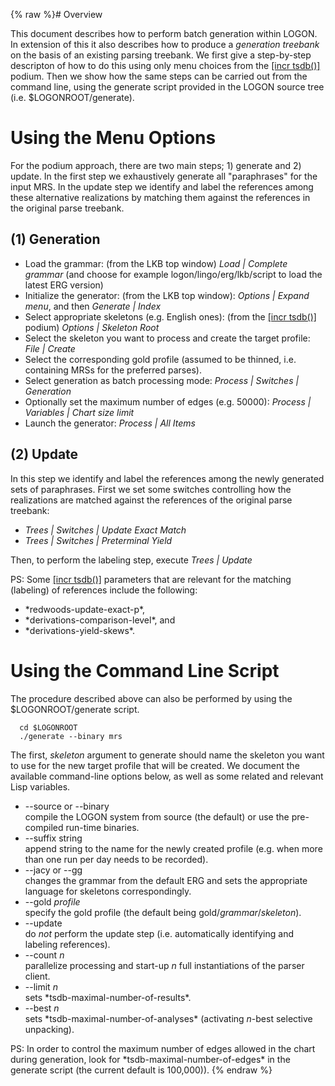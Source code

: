 {% raw %}# Overview

This document describes how to perform batch generation within LOGON. In
extension of this it also describes how to produce a *generation
treebank* on the basis of an existing parsing treebank. We first give a
step-by-step descripton of how to do this using only menu choices from
the [\[incr tsdb()\]](http://www.delph-in.net/itsdb) podium. Then we
show how the same steps can be carried out from the command line, using
the generate script provided in the LOGON source tree (i.e.
$LOGONROOT/generate).

# Using the Menu Options

For the podium approach, there are two main steps; 1) generate and 2)
update. In the first step we exhaustively generate all "paraphrases" for
the input MRS. In the update step we identify and label the references
among these alternative realizations by matching them against the
references in the original parse treebank.

## (1) Generation

- Load the grammar: (from the LKB top window) *Load \| Complete
grammar* (and choose for example logon/lingo/erg/lkb/script to load
the latest ERG version)
- Initialize the generator: (from the LKB top window): *Options \|
Expand menu*, and then *Generate \| Index*
- Select appropriate skeletons (e.g. English ones): (from the [\[incr
tsdb()\]](http://www.delph-in.net/itsdb) podium) *Options \|
Skeleton Root*
- Select the skeleton you want to process and create the target
profile: *File \| Create*
- Select the corresponding gold profile (assumed to be thinned, i.e.
containing MRSs for the preferred parses).
- Select generation as batch processing mode: *Process \| Switches \|
Generation*
- Optionally set the maximum number of edges (e.g. 50000): *Process \|
Variables \| Chart size limit*
- Launch the generator: *Process \| All Items*

## (2) Update

In this step we identify and label the references among the newly
generated sets of paraphrases. First we set some switches controlling
how the realizations are matched against the references of the original
parse treebank:

- *Trees \| Switches \| Update Exact Match*
- *Trees \| Switches \| Preterminal Yield*

Then, to perform the labeling step, execute *Trees \| Update*

PS: Some [\[incr tsdb()\]](http://www.delph-in.net/itsdb) parameters
that are relevant for the matching (labeling) of references include the
following:

- \*redwoods-update-exact-p\*,
- \*derivations-comparison-level\*, and
- \*derivations-yield-skews\*.

# Using the Command Line Script

The procedure described above can also be performed by using the
$LOGONROOT/generate script.

      cd $LOGONROOT
      ./generate --binary mrs

The first, *skeleton* argument to generate should name the skeleton you
want to use for the new target profile that will be created. We document
the available command-line options below, as well as some related and
relevant Lisp variables.

- --source or --binary\
compile the LOGON system from source (the default) or use the
pre-compiled run-time binaries.
- --suffix string\
append string to the name for the newly created profile (e.g. when
more than one run per day needs to be recorded).
- --jacy or --gg\
changes the grammar from the default ERG and sets the appropriate
language for skeletons correspondingly.
- --gold *profile*\
specify the gold profile (the default being
gold/*grammar*/*skeleton*).
- --update\
do *not* perform the update step (i.e. automatically identifying and
labeling references).
- --count *n*\
parallelize processing and start-up *n* full instantiations of the
parser client.
- --limit *n*\
sets \*tsdb-maximal-number-of-results\*.
- --best *n*\
sets \*tsdb-maximal-number-of-analyses\* (activating *n*-best
selective unpacking).

PS: In order to control the maximum number of edges allowed in the chart
during generation, look for \*tsdb-maximal-number-of-edges\* in the
generate script (the current default is 100,000)).
{% endraw %}